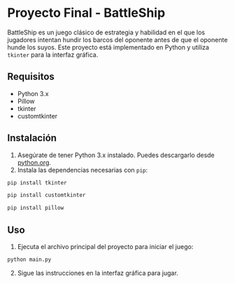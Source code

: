 # Proyecto Final - BattleShip

BattleShip es un juego clásico de estrategia y habilidad en el que los jugadores intentan hundir los barcos del oponente antes de que el oponente hunde los suyos. Este proyecto está implementado en Python y utiliza `tkinter` para la interfaz gráfica.

## Requisitos

- Python 3.x
- Pillow
- tkinter
- customtkinter

## Instalación

1. Asegúrate de tener Python 3.x instalado. Puedes descargarlo desde [python.org](https://www.python.org/downloads/).
2. Instala las dependencias necesarias con `pip`:

```bash
pip install tkinter
```

```bash
pip install customtkinter
```

```bash
pip install pillow
```

## Uso

1. Ejecuta el archivo principal del proyecto para iniciar el juego:

```bash
python main.py
```

2. Sigue las instrucciones en la interfaz gráfica para jugar.